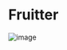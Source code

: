 # Fruitter

![image](https://user-images.githubusercontent.com/79454375/203175417-d119d757-94b4-4726-8118-217e10d618a7.png)
